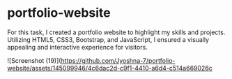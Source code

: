 # portfolio-website
For this task, I created a portfolio website to highlight my skills and projects. Utilizing HTML5, CSS3, Bootstrap, and JavaScript, I ensured a visually appealing and interactive experience for visitors.

![Screenshot (19)](https://github.com/Jyoshna-7/portfolio-website/assets/145099946/4c6dac2d-c9f1-4410-a6d4-c514a669026c
